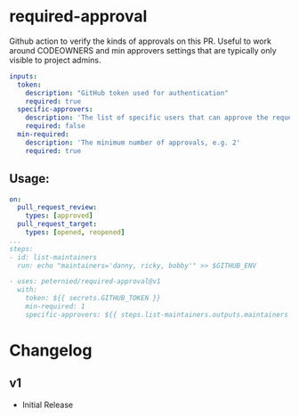 # required-approval
Github action to verify the kinds of approvals on this PR.  Useful to work around CODEOWNERS and min approvers settings that are typically only visible to project admins. 

```yaml
inputs:
  token:
    description: "GitHub token used for authentication"
    required: true
  specific-approvers:
    description: 'The list of specific users that can approve the request, comma seperated.'
    required: false
  min-required:
    description: 'The minimum number of approvals, e.g. 2'
    required: true
```

## Usage:

```yaml
on:
  pull_request_review:
    types: [approved]
  pull_request_target:
    types: [opened, reopened]
...
steps:
- id: list-maintainers
  run: echo "maintainers='danny, ricky, bobby'" >> $GITHUB_ENV

- uses: peternied/required-approval@v1
  with:
    token: ${{ secrets.GITHUB_TOKEN }}
    min-required: 1
    specific-approvers: ${{ steps.list-maintainers.outputs.maintainers }}
```

# Changelog

## v1
- Initial Release
